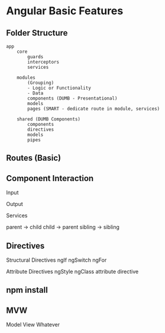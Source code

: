 # Angular Basic Features

## Folder Structure

    app
        core
            guards
            interceptors
            services

        modules
            (Grouping)
            - Logic or Functionality
            - Data
            components (DUMB - Presentational)
            models
            pages (SMART - dedicate route in module, services)

        shared (DUMB Components)
            components
            directives
            models
            pipes


## Routes (Basic)

## Component Interaction

Input

Output

Services

parent -> child
child -> parent
sibling -> sibling

## Directives

Structural Directives
ngIf
ngSwitch
ngFor

Attribute Directives
ngStyle
ngClass
attribute directive

## npm install

## MVW
Model View Whatever